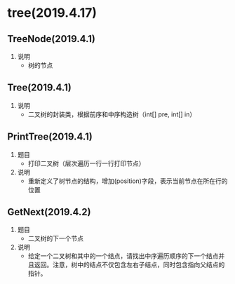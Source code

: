 # tree(2019.4.17)
## TreeNode(2019.4.1)
1. 说明
    * 树的节点
    
## Tree(2019.4.1)
1. 说明
    * 二叉树的封装类，根据前序和中序构造树（int[] pre, int[] in）

## PrintTree(2019.4.1)
1. 题目
    * 打印二叉树（层次遍历一行一行打印节点）
2. 说明
    * 重新定义了树节点的结构，增加(position)字段，表示当前节点在所在行的位置
    
## GetNext(2019.4.2)
1. 题目
    * 二叉树的下一个节点
2. 说明
    * 给定一个二叉树和其中的一个结点，请找出中序遍历顺序的下一个结点并且返回。注意，树中的结点不仅包含左右子结点，同时包含指向父结点的指针。
